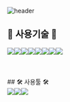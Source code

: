 ![header](https://capsule-render.vercel.app/api?type=Venom&color=auto&height=200&section=header&text=welcome%20to%20gyeongseok's%20github&fontSize=50)

## 📝 사용기술 📝
<div style="display:flex; flex-direction:row;">
   <img src="https://img.shields.io/badge/html5-E34F26?style=flat-square&logo=html5&logoColor=white"> 
    <img src="https://img.shields.io/badge/css-1572B6?style=flat-square&logo=css3&logoColor=white"> 
    <img src="https://img.shields.io/badge/javascript-F7DF1E?style=flat-square&logo=javascript&logoColor=black"> 
   <img src="https://img.shields.io/badge/React-61DAFB?style=flat-square&logo=React&logoColor=black"/>
    <img src="https://img.shields.io/badge/bootstrap-7952B3?style=flat-square&logo=bootstrap&logoColor=white">
   <br>
   <br>
   <img src="https://img.shields.io/badge/Node.js-339933?style=flat-square&logo=Node.js&logoColor=white"/>
   <img src="https://img.shields.io/badge/MongoDB-47A248?style=flat-square&logo=MongoDB&logoColor=white"/>
   <img src="https://img.shields.io/badge/jQuery-0769AD?style=flat-square&logo=jQuery&logoColor=white"/>
</div>
<br>
<br>
## 🛠 사용툴 🛠 
<div style="display:flex; flex-direction:row;">
   <img src="https://img.shields.io/badge/Visual Studio Code-007ACC?style=flat-square&logo=Visual Studio Code&logoColor=white"/>
   <img src="https://img.shields.io/badge/Git-F05032?style=flat-square&logo=git&logoColor=white"/>
   <img src="https://img.shields.io/badge/GitHub-181717?style=flat-square&logo=GitHub&logoColor=white"/>
</div><br>



<!--
**kimks1234/kimks1234** is a ✨ _special_ ✨ repository because its `README.md` (this file) appears on your GitHub profile.

Here are some ideas to get you started:

- 🔭 I’m currently working on ...
- 🌱 I’m currently learning ...
- 👯 I’m looking to collaborate on ...
- 🤔 I’m looking for help with ...
- 💬 Ask me about ...
- 📫 How to reach me: ...
- 😄 Pronouns: ...
- ⚡ Fun fact: ...
-->
